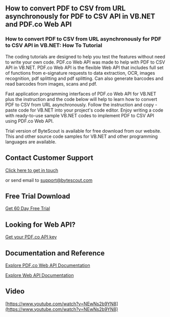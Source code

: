## How to convert PDF to CSV from URL asynchronously for PDF to CSV API in VB.NET and PDF.co Web API

### How to convert PDF to CSV from URL asynchronously for PDF to CSV API in VB.NET: How To Tutorial

The coding tutorials are designed to help you test the features without need to write your own code. PDF.co Web API was made to help with PDF to CSV API in VB.NET. PDF.co Web API is the flexible Web API that includes full set of functions from e-signature requests to data extraction, OCR, images recognition, pdf splitting and pdf splitting. Can also generate barcodes and read barcodes from images, scans and pdf.

Fast application programming interfaces of PDF.co Web API for VB.NET plus the instruction and the code below will help to learn how to convert PDF to CSV from URL asynchronously. Follow the instruction and copy - paste code for VB.NET into your project's code editor. Enjoy writing a code with ready-to-use sample VB.NET codes to implement PDF to CSV API using PDF.co Web API.

Trial version of ByteScout is available for free download from our website. This and other source code samples for VB.NET and other programming languages are available.

## Contact Customer Support

[Click here to get in touch](https://bytescout.zendesk.com/hc/en-us/requests/new?subject=PDF.co%20Web%20API%20Question)

or send email to [support@bytescout.com](mailto:support@bytescout.com?subject=PDF.co%20Web%20API%20Question) 

## Free Trial Download

[Get 60 Day Free Trial](https://bytescout.com/download/web-installer?utm_source=github-readme)

## Looking for Web API? 

[Get your PDF.co API key](https://pdf.co/documentation/api?utm_source=github-readme)

## Documentation and Reference

[Explore PDF.co Web API Documentation](https://bytescout.com/documentation/index.html?utm_source=github-readme)

[Explore Web API Documentation](https://pdf.co/documentation/api?utm_source=github-readme)

## Video

[https://www.youtube.com/watch?v=NEwNs2b9YN8](https://www.youtube.com/watch?v=NEwNs2b9YN8)